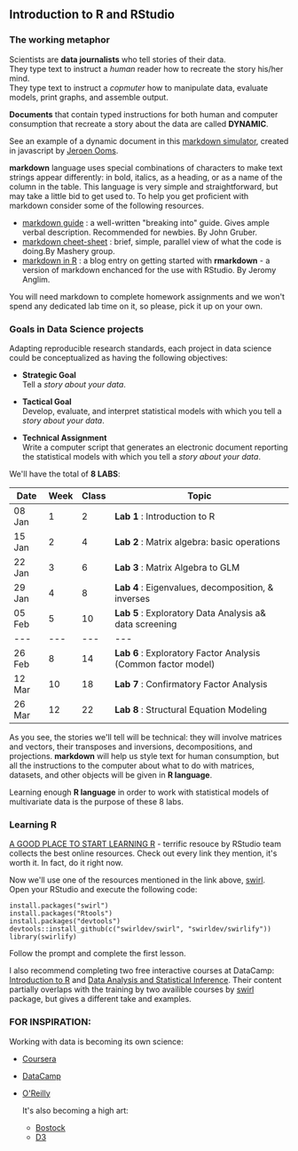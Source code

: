 ## Introduction to R and RStudio

### The working metaphor

Scientists are **data journalists** who tell stories of their data.     
They type text to instruct a *human* reader how to recreate the story his/her mind.  
They type text to instruct a *copmuter* how to manipulate data, evaluate models, print graphs, and  assemble output.   

**Documents** that contain typed instructions for both human and computer consumption that recreate a story about the data are called **DYNAMIC**.

See an example of a dynamic document in this [markdown simulator](https://demo.ocpu.io/markdownapp/www/), created in javascript by  [Jeroen Ooms](http://jeroenooms.github.io/). 

**markdown** language uses special combinations of characters to make text strings appear differently: in bold, italics, as a heading, or as a name of the column in the table. This language is very simple and straightforward, but may take a little bid to get used to. To help you get proficient with markdown consider some of the following resources.  

- [markdown guide](http://daringfireball.net/projects/markdown/) : a well-written "breaking into" guide. Gives ample verbal description. Recommended for newbies. By John Gruber.  
- [markdown cheet-sheet](http://support.mashery.com/docs/customizing_your_portal/Markdown_Cheat_Sheet) : brief, simple, parallel view of what the code is doing.By Mashery group.   
- [markdown in R](http://jeromyanglim.blogspot.ca/2012/05/getting-started-with-r-markdown-knitr.html) : a blog entry on getting started with **rmarkdown** - a version of markdown enchanced for the use with RStudio.  By Jeromy Anglim.


You will need markdown to complete homework assignments and we won't spend any dedicated lab time on it, so please, pick it up on your own. 


### Goals in Data Science projects
Adapting reproducible research standards, each project in data science could be conceptualized as having the following objectives:  

- **Strategic Goal**   
Tell a *story about your data*. 

- **Tactical Goal**  
Develop, evaluate, and interpret statistical models with which you tell a *story about your data*.

- **Technical Assignment**  
Write a computer script that generates an electronic document reporting the statistical models with which you tell a *story about your data*.


We'll have the total of **8 LABS**:  
  
  Date|Week|Class | Topic   
-------|----|------|--
  08 Jan | 1  |2 |**Lab 1** : Introduction to R   
15 Jan | 2  |4 |**Lab 2** : Matrix algebra: basic operations   
22 Jan | 3  |6 |**Lab 3** : Matrix Algebra to GLM     
29 Jan | 4  |8 |**Lab 4** : Eigenvalues, decomposition, & inverses  
05 Feb | 5  |10|**Lab 5** : Exploratory Data Analysis a& data screening  
---|---|---|---
  26 Feb | 8  |14|**Lab 6** : Exploratory Factor Analysis (Common factor model)
12 Mar | 10 |18|**Lab 7** : Confirmatory Factor Analysis
26 Mar | 12  |22|**Lab 8** : Structural Equation Modeling

As you see, the stories we'll tell will be technical: they will involve matrices and vectors, their transposes and inversions, decompositions, and projections. **markdown** will help us style text for human consumption, but all the instructions to the computer about what to do with matrices, datasets, and other objects will be given in  **R language**.  

Learning enough **R language** in order to work with statistical models of multivariate data is the purpose of these 8 labs. 

### Learning R 

[A GOOD PLACE TO START LEARNING R](http://www.rstudio.com/resources/training/online-learning/) - terrific resouce by RStudio team collects the best online resources. Check out every link they mention, it's worth it. In fact, do it right now. 

Now we'll use one of the resources mentioned in the link above, [swirl](http://swirlstats.com/students.html).  
Open your RStudio and execute the following code:  

```
install.packages("swirl")  
install.packages("Rtools")  
install.packages("devtools")  
devtools::install_github(c("swirldev/swirl", "swirldev/swirlify"))  
library(swirlify)  
```

Follow the prompt and complete the first lesson.

I also recommend completing two free interactive courses at DataCamp: [Introduction to R](https://www.datacamp.com/courses/introduction-to-r) and [Data Analysis and Statistical Inference](https://www.datacamp.com/courses/data-analysis-and-statistical-inference_mine-cetinkaya-rundel-by-datacamp). Their content partially overlaps with the training by two availible courses by [swirl](http://swirlstats.com/students.html) package, but gives a different take and examples. 

### FOR INSPIRATION:  
  
  Working with data is becoming its own science:    
- [Coursera](https://www.coursera.org/specialization/jhudatascience/1)  
- [DataCamp](https://www.datacamp.com/)  
- [O'Reilly](http://shop.oreilly.com/product/0636920034834.do)  
   
   It's also becoming a high art:  
   - [Bostock](http://bost.ocks.org/mike/)  
   - [D3](https://github.com/mbostock/d3/wiki/Gallery)